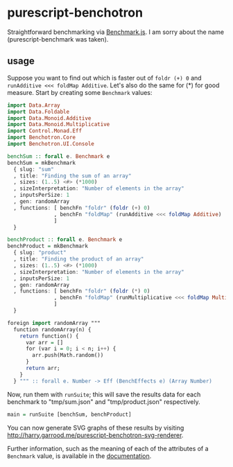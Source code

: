# purescript-benchotron

Straightforward benchmarking via [Benchmark.js][]. I am sorry about the name
(purescript-benchmark was taken).

## usage

Suppose you want to find out which is faster out of `foldr (+) 0` and
`runAdditive <<< foldMap Additive`. Let's also do the same for (\*) for good
measure. Start by creating some `Benchmark` values:

```purescript
import Data.Array
import Data.Foldable
import Data.Monoid.Additive
import Data.Monoid.Multiplicative
import Control.Monad.Eff
import Benchotron.Core
import Benchotron.UI.Console

benchSum :: forall e. Benchmark e
benchSum = mkBenchmark
  { slug: "sum"
  , title: "Finding the sum of an array"
  , sizes: (1..5) <#> (*1000)
  , sizeInterpretation: "Number of elements in the array"
  , inputsPerSize: 1
  , gen: randomArray
  , functions: [ benchFn "foldr" (foldr (+) 0)
               , benchFn "foldMap" (runAdditive <<< foldMap Additive)
               ]
  }

benchProduct :: forall e. Benchmark e
benchProduct = mkBenchmark
  { slug: "product"
  , title: "Finding the product of an array"
  , sizes: (1..5) <#> (*1000)
  , sizeInterpretation: "Number of elements in the array"
  , inputsPerSize: 1
  , gen: randomArray
  , functions: [ benchFn "foldr" (foldr (*) 0)
               , benchFn "foldMap" (runMultiplicative <<< foldMap Multiplicative)
               ]
  }

foreign import randomArray """
  function randomArray(n) {
    return function() {
      var arr = []
      for (var i = 0; i < n; i++) {
        arr.push(Math.random())
      }
      return arr;
    }
  } """ :: forall e. Number -> Eff (BenchEffects e) (Array Number)
```

Now, run them with `runSuite`; this will save the results data for each
benchmark to "tmp/sum.json" and "tmp/product.json" respectively.

```purescript
main = runSuite [benchSum, benchProduct]
```

You can now generate SVG graphs of these results by visiting
<http://harry.garrood.me/purescript-benchotron-svg-renderer>.

Further information, such as the meaning of each of the attributes of a
`Benchmark` value, is available in the [documentation](docs/Benchotron.md).

[Benchmark.js]: http://benchmarkjs.com
